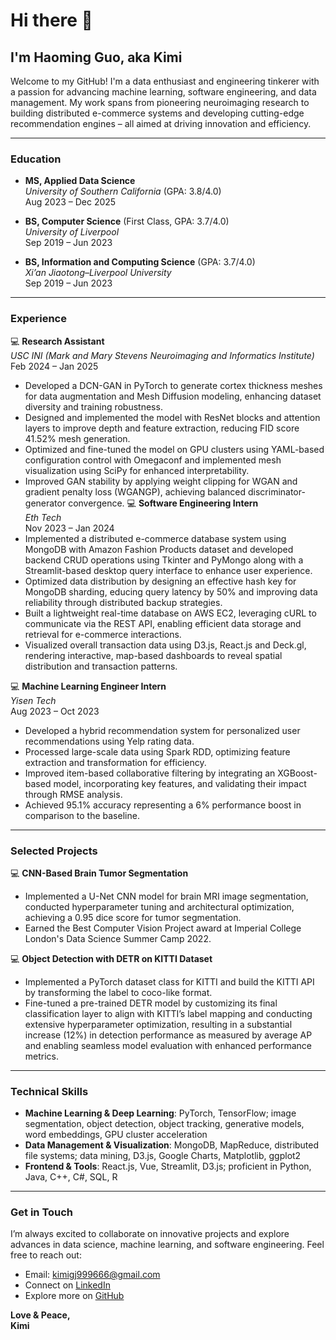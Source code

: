 # Hi there 👋

## I'm Haoming Guo, aka Kimi

Welcome to my GitHub! I'm a data enthusiast and engineering tinkerer with a passion for advancing machine learning, software engineering, and data management. My work spans from pioneering neuroimaging research to building distributed e-commerce systems and developing cutting-edge recommendation engines – all aimed at driving innovation and efficiency. 

---

### Education

- **MS, Applied Data Science**  
  *University of Southern California* (GPA: 3.8/4.0)  
  Aug 2023 – Dec 2025

- **BS, Computer Science** (First Class, GPA: 3.7/4.0)  
  *University of Liverpool*  
  Sep 2019 – Jun 2023

- **BS, Information and Computing Science** (GPA: 3.7/4.0)  
  *Xi’an Jiaotong–Liverpool University*  
  Sep 2019 – Jun 2023

---

### Experience

💻 **Research Assistant**  
*USC INI (Mark and Mary Stevens Neuroimaging and Informatics Institute)*  
Feb 2024 – Jan 2025  
- Developed a DCN-GAN in PyTorch to generate cortex thickness meshes for data augmentation and Mesh Diffusion modeling, enhancing dataset diversity and training robustness.
- Designed and implemented the model with ResNet blocks and attention layers to improve depth and feature extraction, reducing FID score 41.52% mesh generation.
- Optimized and fine-tuned the model on GPU clusters using YAML-based configuration control with Omegaconf and implemented mesh visualization using SciPy for enhanced interpretability.
- Improved GAN stability by applying weight clipping for WGAN and gradient penalty loss (WGANGP), achieving balanced discriminator-generator convergence.
💻 **Software Engineering Intern**  
*Eth Tech*  
Nov 2023 – Jan 2024  
- Implemented a distributed e-commerce database system using MongoDB with Amazon Fashion Products dataset and developed backend CRUD operations using Tkinter and PyMongo along with a Streamlit-based desktop query interface to enhance user experience.
- Optimized data distribution by designing an effective hash key for MongoDB sharding, educing query latency by 50% and improving data reliability through distributed backup strategies.
- Built a lightweight real-time database on AWS EC2, leveraging cURL to communicate via the REST API, enabling efficient data storage and retrieval for e-commerce interactions.
- Visualized overall transaction data using D3.js, React.js and Deck.gl, rendering interactive, map-based dashboards to reveal spatial distribution and transaction patterns.

💻 **Machine Learning Engineer Intern**  
*Yisen Tech*  
Aug 2023 – Oct 2023  
- Developed a hybrid recommendation system for personalized user recommendations using Yelp rating data.
- Processed large-scale data using Spark RDD, optimizing feature extraction and transformation for efficiency.
- Improved item-based collaborative filtering by integrating an XGBoost-based model, incorporating key features, and validating their impact through RMSE analysis.
- Achieved 95.1% accuracy representing a 6% performance boost in comparison to the baseline.

---

### Selected Projects

💻 **CNN-Based Brain Tumor Segmentation**  
- Implemented a U-Net CNN model for brain MRI image segmentation, conducted hyperparameter tuning and architectural optimization, achieving a 0.95 dice score for tumor segmentation.
- Earned the Best Computer Vision Project award at Imperial College London's Data Science Summer Camp 2022.

💻 **Object Detection with DETR on KITTI Dataset**  
- Implemented a PyTorch dataset class for KITTI and build the KITTI API by transforming the label to coco-like format.
- Fine-tuned a pre-trained DETR model by customizing its final classification layer to align with KITTI’s label mapping and conducting extensive hyperparameter optimization, resulting in a substantial increase (12%) in detection performance as measured by average AP and enabling seamless model evaluation with enhanced performance metrics.

---

### Technical Skills

- **Machine Learning & Deep Learning**: PyTorch, TensorFlow; image segmentation, object detection, object tracking, generative models, word embeddings, GPU cluster acceleration  
- **Data Management & Visualization**: MongoDB, MapReduce, distributed file systems; data mining, D3.js, Google Charts, Matplotlib, ggplot2  
- **Frontend & Tools**: React.js, Vue, Streamlit, D3.js; proficient in Python, Java, C++, C#, SQL, R

---

### Get in Touch

I’m always excited to collaborate on innovative projects and explore advances in data science, machine learning, and software engineering. Feel free to reach out:

- Email: [kimigj999666@gmail.com](mailto:kimigj999666@gmail.com)
- Connect on [LinkedIn](https://www.linkedin.com/in/kimi-haoming/)
- Explore more on [GitHub](https://github.com/Kym1ng)

**Love & Peace,  
Kimi**
